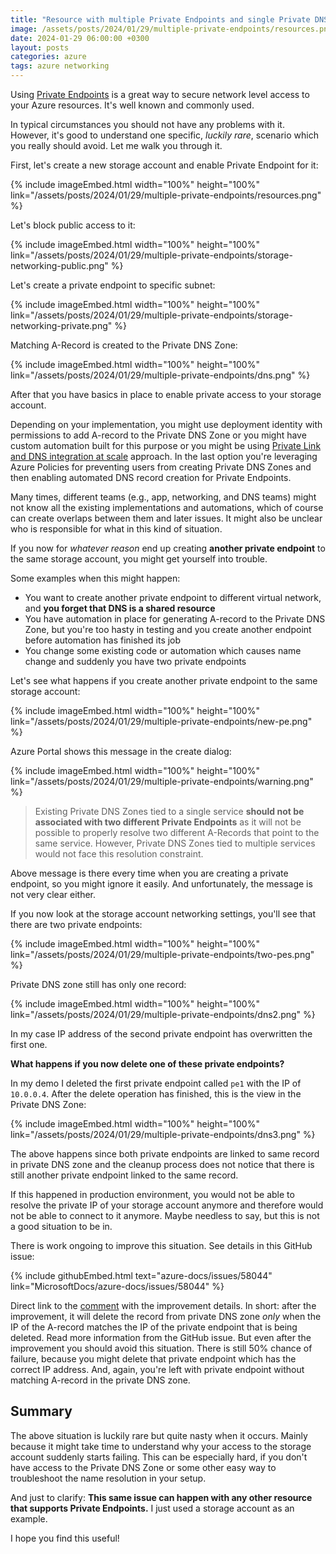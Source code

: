 ```yaml
---
title: "Resource with multiple Private Endpoints and single Private DNS Zone"
image: /assets/posts/2024/01/29/multiple-private-endpoints/resources.png
date: 2024-01-29 06:00:00 +0300
layout: posts
categories: azure
tags: azure networking
---
```

Using [Private Endpoints](https://learn.microsoft.com/en-us/azure/private-link/private-endpoint-overview)
is a great way to secure network level access to your Azure resources.
It's well known and commonly used.

In typical circumstances you should not have any problems with it.
However, it's good to understand one specific, _luckily rare_, scenario which you really should avoid.
Let me walk you through it.

First, let's create a new storage account and enable Private Endpoint for it:

{% include imageEmbed.html width="100%" height="100%" link="/assets/posts/2024/01/29/multiple-private-endpoints/resources.png" %}

Let's block public access to it:

{% include imageEmbed.html width="100%" height="100%" link="/assets/posts/2024/01/29/multiple-private-endpoints/storage-networking-public.png" %}

Let's create a private endpoint to specific subnet:

{% include imageEmbed.html width="100%" height="100%" link="/assets/posts/2024/01/29/multiple-private-endpoints/storage-networking-private.png" %}

Matching A-Record is created to the Private DNS Zone:

{% include imageEmbed.html width="100%" height="100%" link="/assets/posts/2024/01/29/multiple-private-endpoints/dns.png" %}

After that you have basics in place to enable private access to your storage account.

Depending on your implementation, you might use deployment identity with permissions to
add A-record to the Private DNS Zone
or you might have custom automation built for this purpose
or you might be using
[Private Link and DNS integration at scale](https://learn.microsoft.com/en-us/azure/cloud-adoption-framework/ready/azure-best-practices/private-link-and-dns-integration-at-scale) approach.
In the last option you're leveraging Azure Policies for preventing users from creating
Private DNS Zones and then enabling automated DNS record creation for Private Endpoints.

Many times, different teams (e.g., app, networking, and DNS teams) might not know all the existing implementations 
and automations, which of course can create overlaps between them and later issues.
It might also be unclear who is responsible for what in this kind of situation.

If you now for _whatever reason_ end up creating **another private endpoint** to the same storage account,
you might get yourself into trouble.

Some examples when this might happen:

- You want to create another private endpoint to different virtual network,
and **you forget that DNS is a shared resource**
- You have automation in place for generating A-record to the
Private DNS Zone, but you're too hasty in testing and you create
another endpoint before automation has finished its job
- You change some existing code or automation which causes name change and
suddenly you have two private endpoints

Let's see what happens if you create another private endpoint to the same storage account:

{% include imageEmbed.html width="100%" height="100%" link="/assets/posts/2024/01/29/multiple-private-endpoints/new-pe.png" %}

Azure Portal shows this message in the create dialog:
  
{% include imageEmbed.html width="100%" height="100%" link="/assets/posts/2024/01/29/multiple-private-endpoints/warning.png" %}

> Existing Private DNS Zones tied to a single service **should not be**
> **associated with two different Private Endpoints** as it will not
> be possible to properly resolve two different A-Records that point to the same service.
> However, Private DNS Zones tied to multiple services would not face this resolution constraint.

Above message is there every time when you are creating a private endpoint,
so you might ignore it easily. And unfortunately, the message is not very clear either.

If you now look at the storage account networking settings, you'll see that there are two private endpoints:

{% include imageEmbed.html width="100%" height="100%" link="/assets/posts/2024/01/29/multiple-private-endpoints/two-pes.png" %}

Private DNS zone still has only one record:

{% include imageEmbed.html width="100%" height="100%" link="/assets/posts/2024/01/29/multiple-private-endpoints/dns2.png" %}

In my case IP address of the second private endpoint has overwritten the first one.

**What happens if you now delete one of these private endpoints?**

In my demo I deleted the first private endpoint called `pe1` with the IP of `10.0.0.4`. 
After the delete operation has finished, this is the view in the Private DNS Zone:

{% include imageEmbed.html width="100%" height="100%" link="/assets/posts/2024/01/29/multiple-private-endpoints/dns3.png" %}

The above happens since both private endpoints are linked to same record in private DNS zone
and the cleanup process does not notice that there is still another private endpoint linked to
the same record.

If this happened in production environment, you would not be able to resolve the private IP of
your storage account anymore and therefore would not be able to connect to it anymore. 
Maybe needless to say, but this is not a good situation to be in.

There is work ongoing to improve this situation. See details in this GitHub issue:

{% include githubEmbed.html text="azure-docs/issues/58044" link="MicrosoftDocs/azure-docs/issues/58044" %}

Direct link to the [comment](https://github.com/MicrosoftDocs/azure-docs/issues/58044#issuecomment-1828460964)
with the improvement details.
In short: after the improvement, it will delete the record from private DNS zone _only_
when the IP of the A-record matches the IP of the private endpoint that is being deleted.
Read more information from the GitHub issue.
But even after the improvement you should avoid this situation.
There is still 50% chance of failure,
because you might delete that private endpoint which has the correct IP address. 
And, again, you're left with private endpoint without matching A-record in the private DNS zone.

## Summary

The above situation is luckily rare but quite nasty when it occurs.
Mainly because it might take time to understand why your access to the storage account suddenly starts failing.
This can be especially hard, if you don't have access to the Private DNS Zone or some other easy way to troubleshoot
the name resolution in your setup.

And just to clarify: **This same issue can happen with any other resource that supports Private Endpoints.**
I just used a storage account as an example.

I hope you find this useful!
